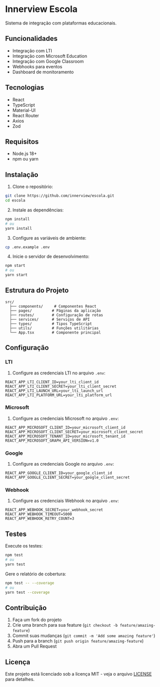 # Innerview Escola

Sistema de integração com plataformas educacionais.

## Funcionalidades

- Integração com LTI
- Integração com Microsoft Education
- Integração com Google Classroom
- Webhooks para eventos
- Dashboard de monitoramento

## Tecnologias

- React
- TypeScript
- Material-UI
- React Router
- Axios
- Zod

## Requisitos

- Node.js 18+
- npm ou yarn

## Instalação

1. Clone o repositório:
```bash
git clone https://github.com/innerview/escola.git
cd escola
```

2. Instale as dependências:
```bash
npm install
# ou
yarn install
```

3. Configure as variáveis de ambiente:
```bash
cp .env.example .env
```

4. Inicie o servidor de desenvolvimento:
```bash
npm start
# ou
yarn start
```

## Estrutura do Projeto

```
src/
  ├── components/     # Componentes React
  ├── pages/         # Páginas da aplicação
  ├── routes/        # Configuração de rotas
  ├── services/      # Serviços de API
  ├── types/         # Tipos TypeScript
  ├── utils/         # Funções utilitárias
  └── App.tsx        # Componente principal
```

## Configuração

### LTI

1. Configure as credenciais LTI no arquivo `.env`:
```
REACT_APP_LTI_CLIENT_ID=your_lti_client_id
REACT_APP_LTI_CLIENT_SECRET=your_lti_client_secret
REACT_APP_LTI_LAUNCH_URL=your_lti_launch_url
REACT_APP_LTI_PLATFORM_URL=your_lti_platform_url
```

### Microsoft

1. Configure as credenciais Microsoft no arquivo `.env`:
```
REACT_APP_MICROSOFT_CLIENT_ID=your_microsoft_client_id
REACT_APP_MICROSOFT_CLIENT_SECRET=your_microsoft_client_secret
REACT_APP_MICROSOFT_TENANT_ID=your_microsoft_tenant_id
REACT_APP_MICROSOFT_GRAPH_API_VERSION=v1.0
```

### Google

1. Configure as credenciais Google no arquivo `.env`:
```
REACT_APP_GOOGLE_CLIENT_ID=your_google_client_id
REACT_APP_GOOGLE_CLIENT_SECRET=your_google_client_secret
```

### Webhook

1. Configure as credenciais Webhook no arquivo `.env`:
```
REACT_APP_WEBHOOK_SECRET=your_webhook_secret
REACT_APP_WEBHOOK_TIMEOUT=5000
REACT_APP_WEBHOOK_RETRY_COUNT=3
```

## Testes

Execute os testes:
```bash
npm test
# ou
yarn test
```

Gere o relatório de cobertura:
```bash
npm test -- --coverage
# ou
yarn test --coverage
```

## Contribuição

1. Faça um fork do projeto
2. Crie uma branch para sua feature (`git checkout -b feature/amazing-feature`)
3. Commit suas mudanças (`git commit -m 'Add some amazing feature'`)
4. Push para a branch (`git push origin feature/amazing-feature`)
5. Abra um Pull Request

## Licença

Este projeto está licenciado sob a licença MIT - veja o arquivo [LICENSE](LICENSE) para detalhes.
